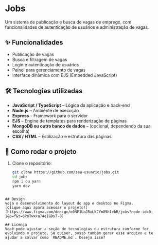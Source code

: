 # Jobs

Um sistema de publicação e busca de vagas de emprego, com funcionalidades de autenticação de usuários e administração de vagas.

## ✨ Funcionalidades

- Publicação de vagas
- Busca e filtragem de vagas
- Login e autenticação de usuários
- Painel para gerenciamento de vagas
- Interface dinâmica com EJS (Embedded JavaScript)

## 🛠 Tecnologias utilizadas

- **JavaScript / TypeScript** – Lógica da aplicação e back-end
- **Node.js** – Ambiente de execução
- **Express** – Framework para o servidor
- **EJS** – Engine de templates para renderização de páginas
- **MongoDB ou outro banco de dados** – (opcional, dependendo da sua escolha)
- **CSS / HTML** – Estilização e estrutura das páginas

## 🚀 Como rodar o projeto

1. Clone o repositório:
   ```bash
   git clone https://github.com/seu-usuario/jobs.git
   cd jobs
   npm i ou yarn
   yarn dev
  ```

## Design
veja o desenvolvimento do layout do app e desktop no Figma.
[Clique aqui apara acessar o projeto!](https://www.figma.com/design/o0NF1UaJRxLkJYn85h1ehR/jobs?node-id=0-1&p=f&t=6PoTwxxa74eIGDs7-0)

## Licença
Você pode ajustar a seção de tecnologias ou estrutura conforme for evoluindo o projeto. Se quiser, posso também gerar esse arquivo e te ajudar a salvar como `README.md`. Deseja isso?
